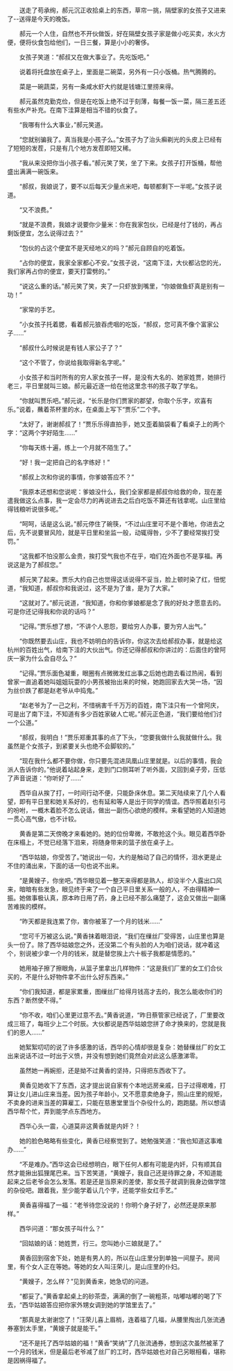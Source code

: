　　送走了苟承绚，郝元沉正收拾桌上的东西，草帘一挑，隔壁家的女孩子又进来了--送得是今天的晚饭。

　　郝元一个人住，自然也不开伙做饭，好在隔壁女孩子家是做小吃买卖，水火方便，便将伙食包给他们，一日三餐，算是小小的奢侈。

　　女孩子笑道：“郝叔又在做大事业了。先吃饭吧。”

　　说着将托盘放在桌子上，里面是二碗菜，另外有一只小饭桶。热气腾腾的。

　　菜是一碗蔬菜，另有一条咸水虾大约就是钱塘江里捞来得。

　　郝元虽然克勤克俭，但是在吃饭上绝不过于刻薄，每餐一饭一菜，隔三差五还有些水产补充。在南下洼算是相当不错的伙食了。

　　“我哪有什么大事业，”郝元笑道。

　　“您就别骗我了。真当我是小孩子么。”女孩子为了治头癣剃光的头皮上已经有了短短的发茬，只是有几个地方发茬即短又稀。

　　“我从来没把你当小孩子看。”郝元笑了笑，坐了下来。女孩子打开饭桶，帮他盛出满满一碗饭来。

　　“郝叔，我娘说了，要不以后每天少量点米吧，每顿都剩下一半呢。”女孩子说道。

　　“又不浪费。”

　　“就是不浪费，我娘才说要你少量米：你在我家包伙，已经是付了钱的，再占剩饭便宜，怎么说得过去？”

　　“包伙的占这个便宜不是天经地义的吗？”郝元自顾自的吃着饭。

　　“占你的便宜，我家全家都心不安。”女孩子说，“这南下洼，大伙都沾您的光，我们家再占你的便宜，要天打雷劈的。”

　　“说这么重的话。”郝元笑了笑，夹了一只虾放到嘴里，“你娘做鱼虾真是别有一功！”

　　“家常的手艺。

　　”小女孩子托着腮，看着郝元狼吞虎咽的吃饭，“郝叔，您可真不像个富家公子……”

　　“郝叔什么时候说是有钱人家公子了？”

　　“这个不管了，你说给我取得新名字呢。”

　　小女孩子和当时所有的穷人家女孩子一样，是没有大名的、她家姓贾，她排行老三，平日里就叫三娘。郝元最近逐一给在他这里念书的孩子取了学名。

　　“你就叫贾乐吧。”郝元说，“长乐是你们贾家的郡望，你取个乐字，欢喜有乐。”说着，蘸着茶杯里的水，在桌面上写下“贾乐”二个字。

　　“太好了，谢谢郝叔了！”贾乐乐得直拍手，她又歪着脑袋看了看桌子上的两个字：“这两个字好陌生……”

　　“你每天练十遍，练上一个月就不陌生了。”

　　“好！我一定把自己的名字练好！”

　　“郝叔上次和你说的事情，你爹娘答应不？”

　　“我原本还想和您说呢：爹娘没什么，我们全家都是郝叔你给救的命，现在差遣我做这么点事，我一定会尽力的再说进去之后白吃饭不算还有钱拿呢。山庄里给得钱粮听说很多呢。”

　　“呵呵，话是这么说。”郝元停住了碗筷，“不过山庄里可不是个善地，你进去之后，先不说要冒风险，就是平日里和坐监一般，动辄得咎，少不了要经常挨打受罚。”

　　“这我都不怕没那么金贵，挨打受气我也不在乎，咱们在外面也不是享福。再说这是为了郝叔您。”

　　郝元笑了起来。贾乐大约自己也觉得这话说得不妥当，脸上顿时染了红，忸怩道，“我知道，郝叔你和我说过，这不是为了谁，是为了大家。”

　　“这就对了。”郝元说道，“我知道，你和你爹娘都是念了我的好处才愿意去的。可是你还记得我和你说的话吗？”

　　“记得。”贾乐想了想，“不讲个人恩怨，要给穷人办事，要为穷人出气。”

　　“你既然要去山庄，我也不妨明白的告诉你，你这次去给郝叔办事，就是给这杭州的百姓出气，给南下洼的大伙出气。你还记得郝叔和你讲过的：后面住的曾阿庆一家为什么会自尽么？”

　　“记得。”贾乐面色凝重，眼圈有点微微发红出事之后她也跑去看过热闹，看到曾家一直追着她叫姐姐玩耍的小男孩被抬出来的时候，她跑回家去大哭一场，“因为丝价跌了都是赵老爷从中捣鬼。”

　　“赵老爷为了一己之利，不惜祸害千千万万的百姓，南下洼只有一个曾阿庆，可是出了南下洼，不知道有多少百姓家破人亡呢。”郝元正色道，“我们要给他们讨一个公道。”

　　“郝叔，我明白！”贾乐郑重其事的点了下头，“您要我做什么我就做什么。我虽然是个女孩子，到紧要关头也绝不会脚软的。”

　　“现在我什么都不要你做，你只要先混进凤凰山庄里就是。以后的事情，我会派人告诉你的。”他说着站起身来，走到门口侧耳听了听外面，又回到桌子旁，压低了声音说道：“你听好了……”

　　西华自从挨了打，一时间行动不便，只能卧床休息。第二天陆续来了几个人看望，即有平日里和她关系好的，也有延和等人是出于同学的情谊。西华照着赵引弓的吩咐，一概木着脸不怎么说话，做出一副伤心欲绝的模样。来看望她的人知道她一贯心高气傲，也不计较。

　　黄香是第二天傍晚才来看她的。她的位份卑微，不敢抢这个头。眼见着西华卧在床榻上，不觉已经落下泪来，将随身带来的篮子放在桌子上。

　　“西华姑娘，你受苦了。”她说出一句，大约是触动了自己的情怀，泪水更是止不住的涌出来，下面的话一句也说不出来。

　　“是黄嫂子，你坐吧。”西华眼见着一整天来得都是熟人，却没半个人露出口风来，暗暗有些发急，眼见终于来了一个自己平日里关系一般的人，不由得精神一振。她做事极认真，原本昨日用了药，身上已经不那么痛楚了，这会又做出一副痛苦难挨的模样。

　　“昨天都是我连累了你，害你被革了一个月的钱米……”

　　“您可千万被这么说。”黄香抹着眼泪说，“我们在缫丝厂受得苦，山庄里也算是头一份了。除了西华姑娘您之外，还没第二个有头脸的人为咱们说话，就冲着这个，别说被少拿一个月的钱米，就是替您挨上六十板子我都是情愿的。”

　　她用袖子擦了擦眼角，从篮子里拿出几样物件：“这是我们厂里的女工们合伙买的，不是什么好物件拿不出什么好东西来。”

　　“你们我知道，都是家累重，图缫丝厂给得月钱高才去的，我怎么能收你们的东西？断然使不得。”

　　“你不收，咱们心里更过意不去。”黄香说道，“昨日蔡管家已经说了，厂里要改成三班了，每班少上二个时辰。大伙都说是西华姑娘您拼了命才换来的，您就是我们的恩人……”

　　她絮絮叨叨的说了许多感激的话，西华的心情却很是复杂：她替缫丝厂的女工出来说话不过一时出于义愤，并没有想到她们竟然会对此这么感激涕零。

　　虽然她一再婉拒，还是拗不过黄香的坚持，只得把东西收下了。

　　黄香见她收下了东西，这才提出说自家有个本地远房亲戚，日子过得艰难，打算让女儿进山庄来当差。因为孩子年龄小，又不愿意卖绝身子，照山庄里的规矩，不卖身的进来当差的算雇工，只能在慈惠堂里当个杂役什么的，跑跑腿。所以想请西华帮个忙，弄到能学点东西地方。

　　西华心头一震，心道莫非这黄香就是内奸？！

　　她的脸色略略有些变化，黄香已经察觉到了。她勉强笑道：“我也知道这事难办……”

　　“不是难办。”西华这会已经想明白，眼下任何人都有可能是内奸，只有顺其自然才能揪出狐狸尾巴来。当下苦笑道，“黄嫂子，我自己还是待罪之身，不知道能起来之后老爷会怎么发落。若是还是当原来的差使，那女孩子就调到我身边做学馆的杂役吧。跟着我，至少能学着认几个字，还能学些女红手艺。”

　　黄香喜得福了一福：“老爷待您没说的！你明个身子好了，必然还是原来那样。”

　　西华问道：“那女孩子叫什么？”

　　“回姑娘的话：她姓贾，行三。您叫她小三娘就是了。”

　　黄香回到宿舍下处，她是有男人的，所以在山庄里分到单独一间屋子。房间里，有个女人正在等她。等她的女人叫汪荣儿，是山庄里的仆妇。

　　“黄嫂子，怎么样？”见到黄香来，她急切的问道。

　　“都妥了。”黄香拿起桌上的砂茶壶，满满的倒了一碗粗茶，咕嘟咕嘟的喝了下去，“西华姑娘答应把你家外甥女调到她的学馆里去了。”

　　“那真是太谢谢您了！”汪荣儿喜上眉梢，连着福了几福，从腰里掏出几张流通券塞到太手里，“黄嫂子就是能干。”

　　“还不是托了西华姑娘的福！”黄香“笑纳”了几张流通券，想到这次虽然被革了一个月的钱米，但是最后老爷减了丝厂的工时，西华姑娘也对自己另眼相看，堪称是因祸得福了。
